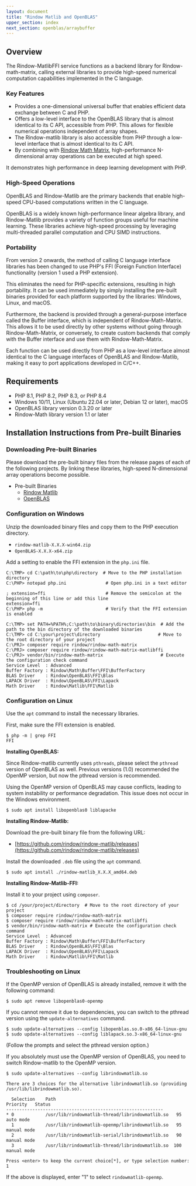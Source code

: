 ```yaml
---
layout: document
title: "Rindow Matlib and OpenBLAS"
upper_section: index
next_section: openblas/arraybuffer
---
```

## Overview

The Rindow-MatlibFFI service functions as a backend library for Rindow-math-matrix, calling external libraries to provide high-speed numerical computation capabilities implemented in the C language.

### Key Features

* Provides a one-dimensional universal buffer that enables efficient data exchange between C and PHP.
* Offers a low-level interface to the OpenBLAS library that is almost identical to its C API, accessible from PHP. This allows for flexible numerical operations independent of array shapes.
* The Rindow-matlib library is also accessible from PHP through a low-level interface that is almost identical to its C API.
* By combining with [Rindow Math Matrix](https://www.google.com/search?q=/mathematics/matrix/matrix.html), high-performance N-dimensional array operations can be executed at high speed.

It demonstrates high performance in deep learning development with PHP.

### High-Speed Operations

OpenBLAS and Rindow-Matlib are the primary backends that enable high-speed CPU-based computations written in the C language.

OpenBLAS is a widely known high-performance linear algebra library, and Rindow-Matlib provides a variety of function groups useful for machine learning. These libraries achieve high-speed processing by leveraging multi-threaded parallel computation and CPU SIMD instructions.

### Portability

From version 2 onwards, the method of calling C language interface libraries has been changed to use PHP's FFI (Foreign Function Interface) functionality (version 1 used a PHP extension).

This eliminates the need for PHP-specific extensions, resulting in high portability. It can be used immediately by simply installing the pre-built binaries provided for each platform supported by the libraries: Windows, Linux, and macOS.

Furthermore, the backend is provided through a general-purpose interface called the Buffer interface, which is independent of Rindow-Math-Matrix. This allows it to be used directly by other systems without going through Rindow-Math-Matrix, or conversely, to create custom backends that comply with the Buffer interface and use them with Rindow-Math-Matrix.

Each function can be used directly from PHP as a low-level interface almost identical to the C language interfaces of OpenBLAS and Rindow-Matlib, making it easy to port applications developed in C/C++.

## Requirements

* PHP 8.1, PHP 8.2, PHP 8.3, or PHP 8.4
* Windows 10/11, Linux (Ubuntu 22.04 or later, Debian 12 or later), macOS
* OpenBLAS library version 0.3.20 or later
* Rindow-Math library version 1.1 or later

## Installation Instructions from Pre-built Binaries

### Downloading Pre-built Binaries

Please download the pre-built binary files from the release pages of each of the following projects. By linking these libraries, high-speed N-dimensional array operations become possible.

* Pre-built Binaries
    * [Rindow Matlib](https://github.com/rindow/rindow-matlib/releases)
    * [OpenBLAS](https://github.com/OpenMathLib/OpenBLAS/releases)

### Configuration on Windows

Unzip the downloaded binary files and copy them to the PHP execution directory.

* `rindow-matlib-X.X.X-win64.zip`
* `OpenBLAS-X.X.X-x64.zip`

Add a setting to enable the FFI extension in the `php.ini` file.

```shell
C:\TMP> cd C:\path\to\php\directory  # Move to the PHP installation directory
C:\PHP> notepad php.ini               # Open php.ini in a text editor

; extension=ffi                       # Remove the semicolon at the beginning of this line or add this line
extension=ffi
C:\PHP> php -m                        # Verify that the FFI extension is enabled
```

```shell
C:\TMP> set PATH=%PATH%;C:\path\to\binary\directories\bin  # Add the path to the bin directory of the downloaded binaries
C:\TMP> cd C:\your\project\directory                      # Move to the root directory of your project
C:\PRJ> composer require rindow/rindow-math-matrix
C:\PRJ> composer require rindow/rindow-math-matrix-matlibffi
C:\PRJ> vendor/bin/rindow-math-matrix                      # Execute the configuration check command
Service Level  : Advanced
Buffer Factory : Rindow\Math\Buffer\FFI\BufferFactory
BLAS Driver    : Rindow\OpenBLAS\FFI\Blas
LAPACK Driver  : Rindow\OpenBLAS\FFI\Lapack
Math Driver    : Rindow\Matlib\FFI\Matlib
```

### Configuration on Linux

Use the `apt` command to install the necessary libraries.

First, make sure the FFI extension is enabled.

```shell
$ php -m | grep FFI
FFI
```

**Installing OpenBLAS:**

Since Rindow-matlib currently uses `pthreads`, please select the `pthread` version of OpenBLAS as well. Previous versions (1.0) recommended the OpenMP version, but now the pthread version is recommended.

Using the OpenMP version of OpenBLAS may cause conflicts, leading to system instability or performance degradation. This issue does not occur in the Windows environment.

```shell
$ sudo apt install libopenblas0 liblapacke
```

**Installing Rindow-Matlib:**

Download the pre-built binary file from the following URL:

* [https://github.com/rindow/rindow-matlib/releases](https://github.com/rindow/rindow-matlib/releases)

Install the downloaded `.deb` file using the `apt` command.

```shell
$ sudo apt install ./rindow-matlib_X.X.X_amd64.deb
```

**Installing Rindow-Matlib-FFI:**

Install it to your project using `composer`.

```shell
$ cd /your/project/directory  # Move to the root directory of your project
$ composer require rindow/rindow-math-matrix
$ composer require rindow/rindow-math-matrix-matlibffi
$ vendor/bin/rindow-math-matrix # Execute the configuration check command
Service Level  : Advanced
Buffer Factory : Rindow\Math\Buffer\FFI\BufferFactory
BLAS Driver    : Rindow\OpenBLAS\FFI\Blas
LAPACK Driver  : Rindow\OpenBLAS\FFI\Lapack
Math Driver    : Rindow\Matlib\FFI\Matlib
```

### Troubleshooting on Linux

If the OpenMP version of OpenBLAS is already installed, remove it with the following command:

```shell
$ sudo apt remove libopenblas0-openmp
```

If you cannot remove it due to dependencies, you can switch to the pthread version using the `update-alternatives` command.

```shell
$ sudo update-alternatives --config libopenblas.so.0-x86_64-linux-gnu
$ sudo update-alternatives --config liblapack.so.3-x86_64-linux-gnu
```

(Follow the prompts and select the pthread version option.)

If you absolutely must use the OpenMP version of OpenBLAS, you need to switch Rindow-matlib to the OpenMP version.

```shell
$ sudo update-alternatives --config librindowmatlib.so

There are 3 choices for the alternative librindowmatlib.so (providing /usr/lib/librindowmatlib.so).

  Selection    Path                                              Priority   Status
------------------------------------------------------------
* 0            /usr/lib/rindowmatlib-thread/librindowmatlib.so   95        auto mode
  1            /usr/lib/rindowmatlib-openmp/librindowmatlib.so   95        manual mode
  2            /usr/lib/rindowmatlib-serial/librindowmatlib.so   90        manual mode
  3            /usr/lib/rindowmatlib-thread/librindowmatlib.so  100        manual mode

Press <enter> to keep the current choice[*], or type selection number: 1
```

If the above is displayed, enter "1" to select `rindowmatlib-openmp`.
